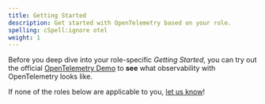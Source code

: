 ```yaml
---
title: Getting Started
description: Get started with OpenTelemetry based on your role.
spelling: cSpell:ignore otel
weight: 1
---
```


Before you deep dive into your role-specific _Getting Started_, you can try out
the official [OpenTelemetry Demo][] to **see** what observability with
OpenTelemetry looks like.

If none of the roles below are applicable to you, [let us know][]!

[opentelemetry demo]: /ecosystem/demo/
[let us know]:
  https://github.com/open-telemetry/opentelemetry.io/issues/new?title=Add%20a%20new%20persona:%20My%20Persona&body=Provide%20a%20description%20of%20your%20role%20and%20responsibilities%20and%20what%20your%20observability%20goals%20are
